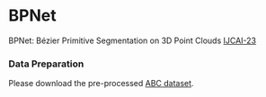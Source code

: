 # BPNet

BPNet: Bézier Primitive Segmentation on 3D Point Clouds  [IJCAI-23]([https://ijcai-23.org/paper-schedule/](https://www.ijcai.org/proceedings/2023/0084.pdf)) 

<!-- [Extended paper](https://arxiv.org/) -->


### Data Preparation
Please download the pre-processed [ABC dataset](https://drive.google.com/file/d/15u9hpQqurYhzNIZrnCVejCoAYXmr_U8-/view?usp=sharing).
